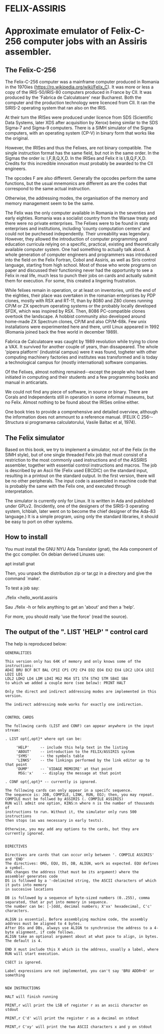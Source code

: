 # FELIX-ASSIRIS
# Approximate emulator of Felix-C-256 computer jobs with an Assiris assembler.

## The Felix-C-256

The Felix-C-256 computer was a mainframe computer produced in Romania in the 1970ies (https://ro.wikipedia.org/wiki/Felix_C).
It was more or less a copy of the IRIS-50/IRIS-80 computers produced in France by CII. It was produced by the 'Fabrica
de Calculatoare' near Bucharest. Both the computer and the production technology were licenced from CII.
It ran the SIRIS-2 operating system that ran also on the IRIS.

At their turn the IRISes were produced under licence from SDS (Scientific Data Systems, later XDS after acquisition by Xerox)
being similar to the SDS Sigma-7 and Sigma-9 computers. There is a SIMH simulator of the Sigma computers, with an operating
system (CP-V) in binary form that works like the original.

However, the IRISes and thus the Felixes, are not binary compatible. The single instruction format has
the same field, but not in the same order. In the Sigmas the order is: I,F,B,Q,X,D. In the IRISes and Felix
it is I,B,Q,F,X,D. Credits for this incredible innovation must probably be awarded to the CII engineers.

The opcodes F are also different. Generally the opcodes perform the same functions, but the usual mnemonics
are different as are the codes that correspond to the same actual instruction.

Otherwise, the addressing modes, the organisation of the memory and memory management seem to be the same.

The Felix was the only computer available in Romania in the seventies and early eighties. Romania was a socialist
country from the Warsaw treaty and there were no private enterprises. The Felixes were to be found in state enterprises and
institutions, including 'county computation centers' and could not be purchesed independently. Their unreability
was legendary. However, they allowed the introduction of computer programming and education curricula relying
on a specific, practical, existing and theoretically available computer system. One had something to actually talk
about. A whole generation of computer engineers and programmers was introduced into the field on the Felix Fortran,
Cobol and Assiris, as well as Siris control language, starting from high school. Most of those who wrote programs on paper and discussed
their functioning never had the opportunity to see a Felix in real life, much less to punch their jobs on cards
and actually submit them for execution. For some, this created a lingering frustration.

While felixes remain in operation, or at least on inventories, until the end of the eighties, their place
was overtaken in the romanian enterprises by PDP clones, mostly with RSX and RT-11, than by 8080 and Z80 clones running CP/M or ZX spectrum
operating systems or the probably locally developed SFDX, which was inspired by RSX. Then, 8086 PC-compatible clones
overtook the landscape. A hobbist community also developed around home-made ZX Spectrum clones, CP/M and also CP/M-68k. Few
unix installations were experimented here and there, until Linux appeared in 1992 (Romania joined back the free world in december 1989).

Fabrica de Calculatoare was caught by 1989 revolution while trying to clone a VAX. It survived for another couple
of years, than dissapeared. The whole 'pipera platform' (industrial campus) were it was found, togheter with
other computing machinery factories and institutes was transformed and is today a technological campus for
(mostly international) software companies.

Of the Felixes, almost nothing remained--except the people who had been initiated in computing and their
students and a few programming books and manual in anticariats.

We could not find any piece of software, in source or binary. There are Corals and Independents still
in operation in some informal museums, but no Felix. Almost nothing to be found about the IRISes online
either.

One book tries to provide a comprehensive and detailed overview, although
the information does not ammount to a reference manual.
(FELIX C 256--Structura si programarea calculatorului, Vasile Baltac et al, 1974).

## The Felix simulator

Based on this book, we try to implement a simulator, not of the Felix (in the SIMH style), but
of one single threaded Felix job that must consist of a restriction to the most commonly used instructions and of the ASSIRIS assembler, 
together with essential control instructions and macros. The job
is described by an Ascii file (Felix used EBCDIC) on the standard input, resulting in a printout
on the standard output. In the first version, there will be no other peripherals.
The input code is assembled in machine code that is probably the same with the Felix one,
and executed through interpretation.

The simulator is currently only for Linux. It is written in Ada and published under GPLv2.
(Incidently, one of the designers of the SIRIS-3 operating system, Ichbiah, later went
on to become the chief designer of the Ada-83 language.) It is a simple program, using
only the standard libraries, it should be easy to port on other systems.

## How to install

You must install the GNU NYU Ada Translator (gnat), the Ada component of the gcc compiler.
On debian derived Linuxes use: 

apt install gnat

Then, you unpack the distribution zip or tar.gz in a directory and give the command `make'.

To test a job say:

./felix <hello_world.assiris

Sau ./felix -h or felix anything to get an 'about' and then a 'help'.

For more, you should really 'use the force' (read the source).

## The output of the ". LIST 'HELP' " control card

The help is reproduced below:


    GENERALITIES 

    This version only has 64K of memory and only knows some of the instructions:
    AD4I BRU BCF BCT BAL CP1I CP1 CP2 CP4 EO2 EO4 EX2 EX4 LDC2 LDC4 LD1I LD2I LD1
    LDL2 LDH2 LD4 LDM LD4I MG2 MG4 ST1 ST4 STH2 STM SB4I SB4
    to which we added a couple more (see below): PRINT HALT

    Only the direct and indirect addressing modes are implemented in this version.

    The indirect addressing mode works for exactly one indirection.


    CONTROL CARDS 

    The following cards (LIST and CONF) can appear anywhere in the input stream:

    . LIST opt{,opt}* where opt can be:

         'HELP'     -- include this help text in the listing      
         'ABOUT'    -- introduction to the FELIX/ASSIRIS system
         'SYMS'     -- the symbols table
         'LINKS'    -- the linkings performed by the link editor up to that point
         'DUMP'     -- `VIDAGE MEMOIRE' at that point
          MSG:'x'    -- display the message at that point

    . CONF opt{,opt}* -- currently is ignored.

    The following cards can only appear in a specifc sequence.
    The sequence is: JOB, COMPILE, LINK, RUN, EOJ; then, you may repeat.
    COMPILE must be follwed by ASSIRIS (. COMPILE ASSIRIS)
    RUN will admit one option, KINS:n where n is the number of thousands of
    instructions to run. Without it, the simulator only runs 500 instructions
    then stops (as was necessary in early tests).

    Otherwise, you may add any options to the cards, but they are currently ignored.
    
    
    DIRECTIVES

    Directives are cards that can occur only between '. COMPILE ASSIRIS' and 'END'
    The directives: ORG, EQU, DS, DB, ALIGN, work as expected. EQU defines a symbol.
    ORG changes the address (that must be its argument) where the assembler generates code
    DS is followed by a '-delimited string, the ASCII characters of which it puts into memory
    in succesive locations

    DB is followed by a sequence of byte-sized numbers (0..255), comma separated, that ar put into memory in sequence.
    the number can be: [-]ddd, decimal numbers; X'xx' hexadecimal, C'c' characters.

    ALIGN is essential. Before assemblying machine code, the assembly address must be aligned to 4 bytes.
    After DSs and DBs, always use ALIGN to synchronise the address to a 4-byte alignment, if code follows.
    ALIGN take an optional argument about at what pace to align, in bytes. The default is 4.

    END X must include this X which is the address, usually a label, where RUN will start execution.

    CSECT is ignored.

    Label expressions are not implemented, you can't say 'BRU ADDR+8' or something


    NEW INSTRUCTIONS

    HALT will finish running

    PRINT,r will print the LSB of register r as an ascii character on stdout

    PRINT,r C'd' will print the register r as a decimal on stdout

    PRINT,r C'xy' will print the two ASCII characters x and y on stdout







